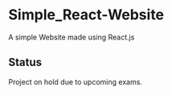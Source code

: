 # Simple_React-Website

A simple Website made using React.js

## Status

Project on hold due to upcoming exams.
